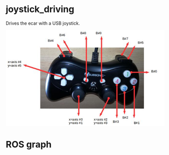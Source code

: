 joystick_driving
==================

Drives the ecar with a USB joystick.

![Joystick button numering](https://raw.githubusercontent.com/ual-arm-ros-pkg/ual-ecar-ros-pkg/master/joystick_driving/joystick_axes_buttons.jpg)

ROS graph
=======================
